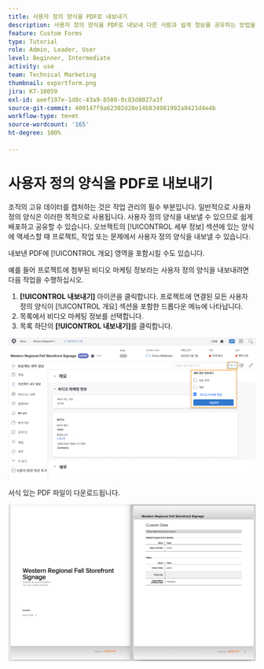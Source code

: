```yaml
---
title: 사용자 정의 양식을 PDF로 내보내기
description: 사용자 정의 양식을 PDF로 내보내 다른 사람과 쉽게 정보를 공유하는 방법을 알아봅니다.
feature: Custom Forms
type: Tutorial
role: Admin, Leader, User
level: Beginner, Intermediate
activity: use
team: Technical Marketing
thumbnail: exportform.png
jira: KT-10059
exl-id: aeef197e-1d8c-43a9-8580-0c83d8027a3f
source-git-commit: 409147f9a62302d28e14b834981992a0421d4e4b
workflow-type: tm+mt
source-wordcount: '165'
ht-degree: 100%

---
```


# 사용자 정의 양식을 PDF로 내보내기

조직의 고유 데이터를 캡처하는 것은 작업 관리의 필수 부분입니다. 일반적으로 사용자 정의 양식은 이러한 목적으로 사용됩니다. 사용자 정의 양식을 내보낼 수 있으므로 쉽게 배포하고 공유할 수 있습니다. 오브젝트의 [!UICONTROL 세부 정보] 섹션에 있는 양식에 액세스할 때 프로젝트, 작업 또는 문제에서 사용자 정의 양식을 내보낼 수 있습니다.

내보낸 PDF에 [!UICONTROL 개요] 영역을 포함시킬 수도 있습니다.

예를 들어 프로젝트에 첨부된 비디오 마케팅 정보라는 사용자 정의 양식을 내보내려면 다음 작업을 수행하십시오.

1. **[!UICONTROL 내보내기]** 아이콘을 클릭합니다. 프로젝트에 연결된 모든 사용자 정의 양식이 [!UICONTROL 개요] 섹션을 포함한 드롭다운 메뉴에 나타납니다.
1. 목록에서 비디오 마케팅 정보를 선택합니다.
1. 목록 하단의 **[!UICONTROL 내보내기]**&#x200B;를 클릭합니다.

![사용자 정의 양식 내보내기 옵션](assets/custom-forms-export-1.png)

서식 있는 PDF 파일이 다운로드됩니다.

![내보낸 사용자 정의 양식 샘플](assets/custom-forms-export-2.png)
